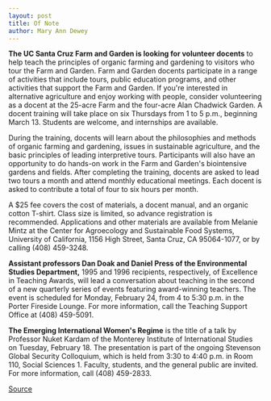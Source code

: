 ```yaml
---
layout: post
title: Of Note
author: Mary Ann Dewey
---
```


**The UC Santa Cruz Farm and Garden is looking for volunteer docents** to help teach the principles of organic farming and gardening to visitors who tour the Farm and Garden. Farm and Garden docents participate in a range of activities that include tours, public education programs, and other activities that support the Farm and Garden. If you're interested in alternative agriculture and enjoy working with people, consider volunteering as a docent at the 25-acre Farm and the four-acre Alan Chadwick Garden. A docent training will take place on six Thursdays from 1 to 5 p.m., beginning March 13. Students are welcome, and internships are available.

During the training, docents will learn about the philosophies and methods of organic farming and gardening, issues in sustainable agriculture, and the basic principles of leading interpretive tours. Participants will also have an opportunity to do hands-on work in the Farm and Garden's biointensive gardens and fields. After completing the training, docents are asked to lead two tours a month and attend monthly educational meetings. Each docent is asked to contribute a total of four to six hours per month.

A $25 fee covers the cost of materials, a docent manual, and an organic cotton T-shirt. Class size is limited, so advance registration is recommended. Applications and other materials are available from Melanie Mintz at the Center for Agroecology and Sustainable Food Systems, University of California, 1156 High Street, Santa Cruz, CA 95064-1077, or by calling (408) 459-3248.

**Assistant professors Dan Doak and Daniel Press of the Environmental Studies Department,** 1995 and 1996 recipients, respectively, of Excellence in Teaching Awards, will lead a conversation about teaching in the second of a new quarterly series of events featuring award-winning teachers. The event is scheduled for Monday, February 24, from 4 to 5:30 p.m. in the Porter Fireside Lounge. For more information, call the Teaching Support Office at (408) 459-5091.

**The Emerging International Women's Regime** is the title of a talk by Professor Nuket Kardam of the Monterey Institute of International Studies on Tuesday, February 18. The presentation is part of the ongoing Stevenson Global Security Colloquium, which is held from 3:30 to 4:40 p.m. in Room 110, Social Sciences 1. Faculty, students, and the general public are invited. For more information, call (408) 459-2833.

[Source](http://www1.ucsc.edu/oncampus/currents/97-02-17/ofnote.htm "Permalink to Of Note: 02-17-97")
